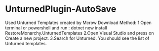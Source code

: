 # UnturnedPlugin-AutoSave
Used Unturned Templates created by Mcrow
Download Method:
1.Open terminal or powershell and run :
dotnet new install RestoreMonarchy.UnturnedTemplates
2.Open Visual Studio and press on Create a new project.
3.Search for Unturned. You should see the list of Unturned templates.
